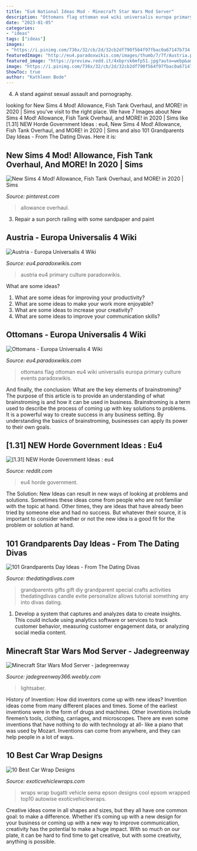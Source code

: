 ```yaml
---
title: "Eu4 National Ideas Mod - Minecraft Star Wars Mod Server"
description: "Ottomans flag ottoman eu4 wiki universalis europa primary culture events paradoxwikis"
date: "2023-01-05"
categories:
- "ideas"
tags: ["ideas"]
images:
- "https://i.pinimg.com/736x/32/cb/2d/32cb2df790f564f97fbac0a67147b734.jpg"
featuredImage: "http://eu4.paradoxwikis.com/images/thumb/7/7f/Austria.png/330px-Austria.png"
featured_image: "https://preview.redd.it/4xbprsk6mfp51.jpg?auto=webp&amp;s=76b4ca9435db734938e99a0dce4dd521881fad55"
image: "https://i.pinimg.com/736x/32/cb/2d/32cb2df790f564f97fbac0a67147b734.jpg"
ShowToc: true
author: "Kathleen Bode"
---
```



4. A stand against sexual assault and pornography.

	

		
looking for New Sims 4 Mod! Allowance, Fish Tank Overhaul, and MORE! in 2020 | Sims you've visit to the right place. We have 7 Images about New Sims 4 Mod! Allowance, Fish Tank Overhaul, and MORE! in 2020 | Sims like [1.31] NEW Horde Government Ideas : eu4, New Sims 4 Mod! Allowance, Fish Tank Overhaul, and MORE! in 2020 | Sims and also 101 Grandparents Day Ideas - From The Dating Divas. Here it is:
		
    
## New Sims 4 Mod! Allowance, Fish Tank Overhaul, And MORE! In 2020 | Sims

<img loading=lazy src="https://i.pinimg.com/736x/32/cb/2d/32cb2df790f564f97fbac0a67147b734.jpg" onerror="this.onerror=null;this.src='https://tse2.mm.bing.net/th?id=OIP.IskLmACMFcxFdQ52o_7LHwHaLH&amp;pid=15.1';" alt="New Sims 4 Mod! Allowance, Fish Tank Overhaul, and MORE! in 2020 | Sims">

_Source: pinterest.com_

>allowance overhaul. 

	

3. Repair a sun porch railing with some sandpaper and paint

    
## Austria - Europa Universalis 4 Wiki

<img loading=lazy src="http://eu4.paradoxwikis.com/images/thumb/7/7f/Austria.png/330px-Austria.png" onerror="this.onerror=null;this.src='https://tse2.mm.bing.net/th?id=OIP.e6sV69PagdADXtqk3hZ7IgAAAA&amp;pid=15.1';" alt="Austria - Europa Universalis 4 Wiki">

_Source: eu4.paradoxwikis.com_

>austria eu4 primary culture paradoxwikis. 

	

What are some ideas?
1. What are some ideas for improving your productivity?
2. What are some ideas to make your work more enjoyable?
3. What are some ideas to increase your creativity?
4. What are some ideas to improve your communication skills?

    
## Ottomans - Europa Universalis 4 Wiki

<img loading=lazy src="http://eu4.paradoxwikis.com/images/thumb/8/89/Ottomans.png/330px-Ottomans.png" onerror="this.onerror=null;this.src='https://tse1.mm.bing.net/th?id=OIP.xaS0P2TS9LUfTfvRy0AlgQAAAA&amp;pid=15.1';" alt="Ottomans - Europa Universalis 4 Wiki">

_Source: eu4.paradoxwikis.com_

>ottomans flag ottoman eu4 wiki universalis europa primary culture events paradoxwikis. 

	

And finally, the conclusion: What are the key elements of brainstroming?
The purpose of this article is to provide an understanding of what brainstroming is and how it can be used in business. Brainstroming is a term used to describe the process of coming up with key solutions to problems. It is a powerful way to create success in any business setting. By understanding the basics of brainstroming, businesses can apply its power to their own goals.

    
## [1.31] NEW Horde Government Ideas : Eu4

<img loading=lazy src="https://preview.redd.it/4xbprsk6mfp51.jpg?auto=webp&amp;s=76b4ca9435db734938e99a0dce4dd521881fad55" onerror="this.onerror=null;this.src='https://tse2.mm.bing.net/th?id=OIP.FJBkVc6q-GCfB5AjZo6XSAHaDx&amp;pid=15.1';" alt="[1.31] NEW Horde Government Ideas : eu4">

_Source: reddit.com_

>eu4 horde government. 

	

The Solution:
New Ideas can result in new ways of looking at problems and solutions. Sometimes these ideas come from people who are not familiar with the topic at hand. Other times, they are ideas that have already been tried by someone else and had no success. But whatever their source, it is important to consider whether or not the new idea is a good fit for the problem or solution at hand.

    
## 101 Grandparents Day Ideas - From The Dating Divas

<img loading=lazy src="http://www.thedatingdivas.com/wp-content/uploads/2016/08/Grandparents-Day-26-30.jpg" onerror="this.onerror=null;this.src='https://tse2.mm.bing.net/th?id=OIP.dwvtVRPtAl3uokLKyi6zXgHaMy&amp;pid=15.1';" alt="101 Grandparents Day Ideas - From The Dating Divas">

_Source: thedatingdivas.com_

>grandparents gifts gift diy grandparent special crafts activities thedatingdivas candle evite personalize allows tutorial something any into divas dating. 

	

1. Develop a system that captures and analyzes data to create insights. This could include using analytics software or services to track customer behavior, measuring customer engagement data, or analyzing social media content. 

    
## Minecraft Star Wars Mod Server - Jadegreenway

<img loading=lazy src="http://jadegreenway366.weebly.com/uploads/1/2/3/7/123708492/334208324.jpg" onerror="this.onerror=null;this.src='https://tse2.mm.bing.net/th?id=OIP.1ZbA0s02wFmXMD0sZvctFgHaEK&amp;pid=15.1';" alt="Minecraft Star Wars Mod Server - jadegreenway">

_Source: jadegreenway366.weebly.com_

>lightsaber. 

	

History of Invention: How did inventors come up with new ideas?
Invention ideas come from many different places and times. Some of the earliest inventions were in the form of drugs and machines. Other inventions include firemen’s tools, clothing, carriages, and microscopes. There are even some inventions that have nothing to do with technology at all- like a piano that was used by Mozart. Inventions can come from anywhere, and they can help people in a lot of ways.

    
## 10 Best Car Wrap Designs

<img loading=lazy src="https://www.exoticvehiclewraps.com/images/top10/epsonbugatti.jpg" onerror="this.onerror=null;this.src='https://tse2.mm.bing.net/th?id=OIP.aOnRCw6PMGFY6iLLge-HLAHaDt&amp;pid=15.1';" alt="10 Best Car Wrap Designs">

_Source: exoticvehiclewraps.com_

>wraps wrap bugatti vehicle sema epson designs cool epsom wrapped top10 autowise exoticvehiclewraps. 

	

Creative ideas come in all shapes and sizes, but they all have one common goal: to make a difference. Whether it’s coming up with a new design for your business or coming up with a new way to improve communication, creativity has the potential to make a huge impact. With so much on our plate, it can be hard to find time to get creative, but with some creativity, anything is possible.

